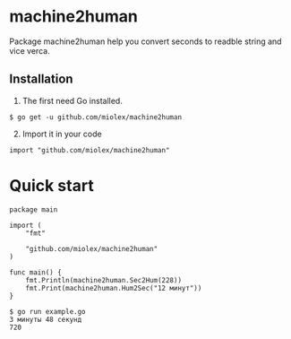 # machine2human
Package machine2human help you convert seconds to readble string and vice verca.

## Installation
1. The first need Go installed.
```console
$ go get -u github.com/miolex/machine2human
```
2. Import it in your code
```golang
import "github.com/miolex/machine2human"
```

# Quick start
```golang
package main

import (
	"fmt"

	"github.com/miolex/machine2human"
)

func main() {
	fmt.Println(machine2human.Sec2Hum(228))
	fmt.Print(machine2human.Hum2Sec("12 минут"))
}
```
```console
$ go run example.go
3 минуты 48 секунд
720
```